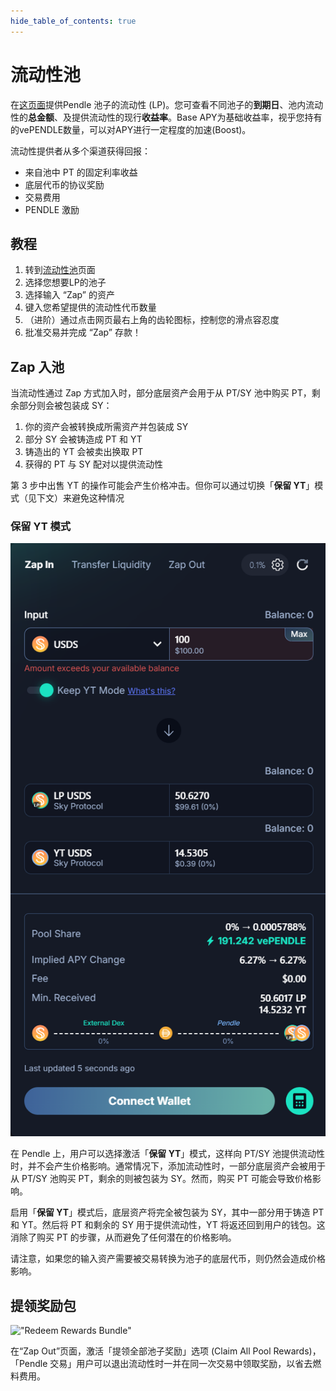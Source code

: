```yaml
---
hide_table_of_contents: true
---
```


# 流动性池

在[这页面](https://app.pendle.finance/pro/pools)提供Pendle 池子的流动性 (LP)。您可查看不同池子的**到期日**、池内流动性的**总金额**、及提供流动性的现行**收益率**。Base APY为基础收益率，视乎您持有的vePENDLE数量，可以对APY进行一定程度的加速(Boost)。

流动性提供者从多个渠道获得回报：

* 来自池中 PT 的固定利率收益
* 底层代币的协议奖励
* 交易费用
* PENDLE 激励

## 教程

1. 转到[流动性池](https://app.pendle.finance/pro/pools)页面
2. 选择您想要LP的池子
3. 选择输入 “Zap” 的资产
4. 键入您希望提供的流动性代币数量
5. （进阶）通过点击网页最右上角的齿轮图标，控制您的滑点容忍度
6. 批准交易并完成 “Zap” 存款！

## Zap 入池

当流动性通过 Zap 方式加入时，部分底层资产会用于从 PT/SY 池中购买 PT，剩余部分则会被包装成 SY：

1. 你的资产会被转换成所需资产并包装成 SY
2. 部分 SY 会被铸造成 PT 和 YT
3. 铸造出的 YT 会被卖出换取 PT
4. 获得的 PT 与 SY 配对以提供流动性

第 3 步中出售 YT 的操作可能会产生价格冲击。但你可以通过切换「**保留 YT**」模式（见下文）来避免这种情况

### 保留 YT 模式

!["Keep YT Mode"](/img/AppGuide/keep_yt_mode.png "Keep YT Mode")

在 Pendle 上，用户可以选择激活「**保留 YT**」模式，这样向 PT/SY 池提供流动性时，并不会产生价格影响。通常情况下，添加流动性时，一部分底层资产会被用于从 PT/SY 池购买 PT，剩余的则被包装为 SY。然而，购买 PT 可能会导致价格影响。

启用「**保留 YT**」模式后，底层资产将完全被包装为 SY，其中一部分用于铸造 PT 和 YT。然后将 PT 和剩余的 SY 用于提供流动性，YT 将返还回到用户的钱包。这消除了购买 PT 的步骤，从而避免了任何潜在的价格影响。

请注意，如果您的输入资产需要被交易转换为池子的底层代币，则仍然会造成价格影响。

## 提领奖励包

!["Redeem Rewards Bundle"](/img/AppGuide/redeem-rewards-bundle.png "Redeem Rewards Bundle")

在“Zap Out”页面，激活「提领全部池子奖励」选项 (Claim All Pool Rewards)，「Pendle 交易」用户可以退出流动性时一并在同一次交易中领取奖励，以省去燃料费用。